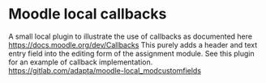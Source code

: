 # Moodle local callbacks #

A small local plugin to illustrate the use of callbacks as
documented here
https://docs.moodle.org/dev/Callbacks
This purely adds a header and text entry field into the editing form
of the assignment module.
See this plugin for an example of callback implementation.
https://gitlab.com/adapta/moodle-local_modcustomfields
